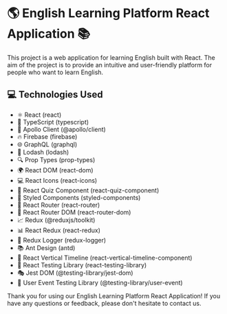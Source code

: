  <h1>🌎 English Learning Platform React Application 📚</h1>
<p>This project is a web application for learning English built with React. The aim of the project is to provide an intuitive and user-friendly platform for people who want to learn English.</p>

<h2>💻 Technologies Used</h2>
<ul>
    <li>⚛️ React (react)</li>
    <li>📜 TypeScript (typescript)</li>
    <li>🚀 Apollo Client (@apollo/client)</li>
    <li>🔥 Firebase (firebase)</li>
    <li>🌐 GraphQL (graphql)</li>
    <li>🧮 Lodash (lodash)</li>
    <li>🔍 Prop Types (prop-types)</li>
    <li>🌍 React DOM (react-dom)</li>
    <li>💻 React Icons (react-icons)</li>
    <li>📝 React Quiz Component (react-quiz-component)</li>
    <li>🎨 Styled Components (styled-components)</li>
    <li>🚦 React Router (react-router)</li>
    <li>🔗 React Router DOM (react-router-dom)</li>
    <li>📈 Redux (@reduxjs/toolkit)</li>
    <li>📊 React Redux (react-redux)</li>
    <li>📝 Redux Logger (redux-logger)</li>
    <li>📚 Ant Design (antd)</li>
    <li>📆 React Vertical Timeline (react-vertical-timeline-component)</li>
    <li>🧪 React Testing Library (react-testing-library)</li>
    <li>🎭 Jest DOM (@testing-library/jest-dom)</li>
    <li>🤖 User Event Testing Library (@testing-library/user-event)</li>
</ul>
<p>Thank you for using our English Learning Platform React Application! If you have any questions or feedback, please don't hesitate to contact us.</p>
